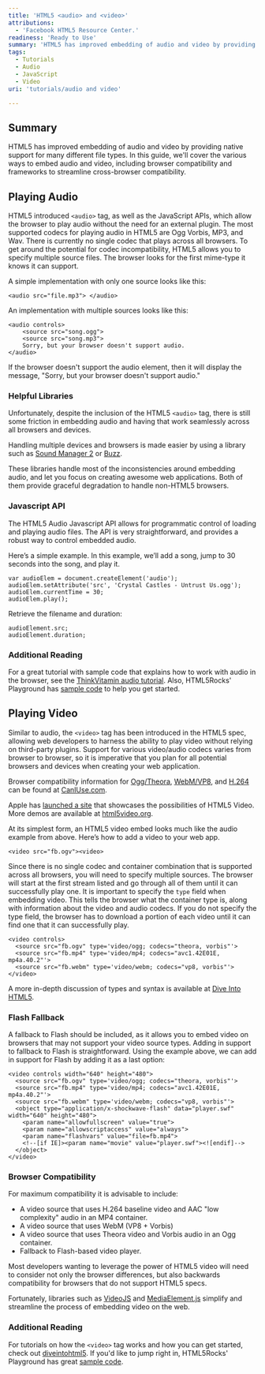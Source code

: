 ```yaml
---
title: 'HTML5 <audio> and <video>'
attributions:
  - 'Facebook HTML5 Resource Center.'
readiness: 'Ready to Use'
summary: 'HTML5 has improved embedding of audio and video by providing native support for many different file types. In this guide, we''ll cover the various ways to embed audio and video, including browser compatibility and frameworks to streamline cross-browser compatibility.'
tags:
  - Tutorials
  - Audio
  - JavaScript
  - Video
uri: 'tutorials/audio and video'

---
```

## Summary

HTML5 has improved embedding of audio and video by providing native support for many different file types. In this guide, we'll cover the various ways to embed audio and video, including browser compatibility and frameworks to streamline cross-browser compatibility.

## Playing Audio

HTML5 introduced `<audio>` tag, as well as the JavaScript APIs, which allow the browser to play audio without the need for an external plugin. The most supported codecs for playing audio in HTML5 are Ogg Vorbis, MP3, and Wav. There is currently no single codec that plays across all browsers. To get around the potential for codec incompatibility, HTML5 allows you to specify multiple source files. The browser looks for the first mime-type it knows it can support.

A simple implementation with only one source looks like this:

    <audio src="file.mp3"> </audio>

An implementation with multiple sources looks like this:

    <audio controls>
        <source src="song.ogg">
        <source src="song.mp3">
        Sorry, but your browser doesn't support audio.
    </audio>

If the browser doesn't support the audio element, then it will display the message, "Sorry, but your browser doesn't support audio."

### Helpful Libraries

Unfortunately, despite the inclusion of the HTML5 `<audio>` tag, there is still some friction in embedding audio and having that work seamlessly across all browsers and devices.

Handling multiple devices and browsers is made easier by using a library such as [Sound Manager 2](http://www.schillmania.com/projects/soundmanager2/) or [Buzz](http://buzz.jaysalvat.com/).

These libraries handle most of the inconsistencies around embedding audio, and let you focus on creating awesome web applications. Both of them provide graceful degradation to handle non-HTML5 browsers.

### Javascript API

The HTML5 Audio Javascript API allows for programmatic control of loading and playing audio files. The API is very straightforward, and provides a robust way to control embedded audio.

Here’s a simple example. In this example, we’ll add a song, jump to 30 seconds into the song, and play it.

    var audioElem = document.createElement('audio');
    audioElem.setAttribute('src', 'Crystal Castles - Untrust Us.ogg');
    audioElem.currentTime = 30;
    audioElem.play();

Retrieve the filename and duration:

    audioElement.src;
    audioElement.duration;

### Additional Reading

For a great tutorial with sample code that explains how to work with audio in the browser, see the [ThinkVitamin audio tutorial](http://thinkvitamin.com/code/html5-audio-unplugged/). Also, HTML5Rocks' Playground has [sample code](http://playground.html5rocks.com/#audio_tag) to help you get started.

## Playing Video

Similar to audio, the `<video>` tag has been introduced in the HTML5 spec, allowing web developers to harness the ability to play video without relying on third-party plugins. Support for various video/audio codecs varies from browser to browser, so it is imperative that you plan for all potential browsers and devices when creating your web application.

Browser compatibility information for [Ogg/Theora](http://caniuse.com/#search=ogg), [WebM/VP8](http://caniuse.com/#search=webm), and [H.264](http://caniuse.com/#search=mpeg) can be found at [CanIUse.com](http://caniuse.com/#search=video).

Apple has [launched a site](http://www.apple.com/html5/showcase/video/) that showcases the possibilities of HTML5 Video. More demos are available at [html5video.org](http://html5video.org/blog/demos/).

At its simplest form, an HTML5 video embed looks much like the audio example from above. Here’s how to add a video to your web app.

    <video src="fb.ogv"><video>

Since there is no single codec and container combination that is supported across all browsers, you will need to specify multiple sources. The browser will start at the first stream listed and go through all of them until it can successfully play one. It is important to specify the `type` field when embedding video. This tells the browser what the container type is, along with information about the video and audio codecs. If you do not specify the type field, the browser has to download a portion of each video until it can find one that it can successfully play.

    <video controls>
      <source src="fb.ogv" type='video/ogg; codecs="theora, vorbis"'>
      <source src="fb.mp4" type='video/mp4; codecs="avc1.42E01E, mp4a.40.2"'>
      <source src="fb.webm" type='video/webm; codecs="vp8, vorbis"'>
    </video>

A more in-depth discussion of types and syntax is available at [Dive Into HTML5](http://diveintohtml5.org/video.html#markup).

### Flash Fallback

A fallback to Flash should be included, as it allows you to embed video on browsers that may not support your video source types. Adding in support to fallback to Flash is straightforward. Using the example above, we can add in support for Flash by adding it as a last option:

    <video controls width="640" height="480">
      <source src="fb.ogv" type='video/ogg; codecs="theora, vorbis"'>
      <source src="fb.mp4" type='video/mp4; codecs="avc1.42E01E, mp4a.40.2"'>
      <source src="fb.webm" type='video/webm; codecs="vp8, vorbis"'>
      <object type="application/x-shockwave-flash" data="player.swf" width="640" height="480">
        <param name="allowfullscreen" value="true">
        <param name="allowscriptaccess" value="always">
        <param name="flashvars" value="file=fb.mp4">
        <!--[if IE]><param name="movie" value="player.swf"><![endif]-->
      </object>
    </video>

### Browser Compatibility

For maximum compatibility it is advisable to include:

-   A video source that uses H.264 baseline video and AAC "low complexity" audio in an MP4 container.
-   A video source that uses WebM (VP8 + Vorbis)
-   A video source that uses Theora video and Vorbis audio in an Ogg container.
-   Fallback to Flash-based video player.

Most developers wanting to leverage the power of HTML5 video will need to consider not only the browser differences, but also backwards compatibility for browsers that do not support HTML5 specs.

Fortunately, libraries such as [VideoJS](http://www.videojs.com) and [MediaElement.js](http://www.mediaelementjs.com/) simplify and streamline the process of embedding video on the web.

### Additional Reading

For tutorials on how the `<video>` tag works and how you can get started, check out [diveintohtml5](http://diveintohtml5.info/video.html). If you'd like to jump right in, HTML5Rocks' Playground has great [sample code](http://playground.html5rocks.com/#video_tag).
